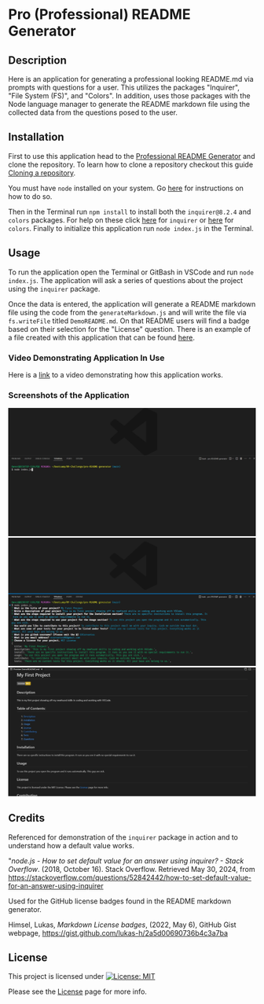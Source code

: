 # Pro (Professional) README Generator
   
## Description

Here is an application for generating a professional looking README.md via prompts with questions for a user. This utilizes the packages "Inquirer", "File System (FS)", and "Colors". In addition, uses those packages with the Node language manager to generate the README markdown file using the collected data from the questions posed to the user.
  
## Installation

First to use this application head to the [Professional README Generator](https://github.com/EXCervantes/pro-README-generator) and clone the repository. To learn how to clone a repository checkout this guide [Cloning a repository](https://docs.github.com/en/repositories/creating-and-managing-repositories/cloning-a-repository).

You must have `node` installed on your system. Go [here](https://nodejs.org/en/learn/getting-started/how-to-install-nodejs) for instructions on how to do so.

Then in the Terminal run `npm install` to install both the `inquirer@8.2.4` and `colors` packages. For help on these click [here](https://www.npmjs.com/package/inquirer/v/8.2.4) for `inquirer` or [here](https://www.npmjs.com/package/colors) for `colors`. Finally to initialize this application run `node index.js` in the Terminal.
  
## Usage
  
To run the application open the Terminal or GitBash in VSCode and run `node index.js`. The application will ask a series of questions about the project using the `inquirer` package.

Once the data is entered, the application will generate a README markdown file using the code from the `generateMarkdown.js` and will write the file via `fs.writeFile` titled `DemoREADME.md`. On that README users will find a badge based on their selection for the "License" question. There is an example of a file created with this application that can be found [here](/DemoREADME.md).

### Video Demonstrating Application In Use

Here is a [link](https://drive.google.com/file/d/1eKcGoN9SfL_75I7ejRMg1LxDazqr_PpX/view?usp=drive_link) to a video demonstrating how this application works.

### Screenshots of the Application

![Screenshot 1](assets/images/proREADMEgenscreenshot1.jpg)
![Screenshot 2](assets/images/proREADMEgenscreenshot2.jpg)
![Screenshot 3](assets/images/proREADMEgenscreenshot3.jpg)

## Credits

Referenced for demonstration of the `inquirer` package in action and to understand how a default value works.

"_node.js - How to set default value for an answer using inquirer? - Stack Overflow_. (2018, October 16). Stack Overflow. Retrieved May 30, 2024, from https://stackoverflow.com/questions/52842442/how-to-set-default-value-for-an-answer-using-inquirer

Used for the GitHub license badges found in the README markdown generator.

Himsel, Lukas, _Markdown License badges_, (2022, May 6), GitHub Gist webpage, https://gist.github.com/lukas-h/2a5d00690736b4c3a7ba
  
## License

This project is licensed under [![License: MIT](https://img.shields.io/badge/License-MIT-yellow.svg)](https://opensource.org/licenses/MIT)

Please see the [License](https://opensource.org/licenses/MIT) page for more info.
